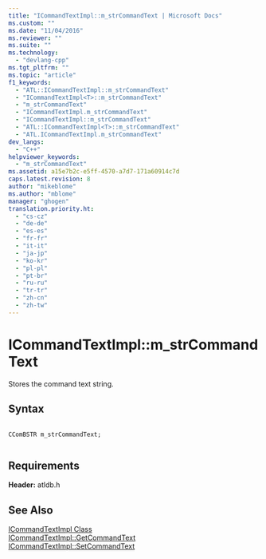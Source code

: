 ```yaml
---
title: "ICommandTextImpl::m_strCommandText | Microsoft Docs"
ms.custom: ""
ms.date: "11/04/2016"
ms.reviewer: ""
ms.suite: ""
ms.technology: 
  - "devlang-cpp"
ms.tgt_pltfrm: ""
ms.topic: "article"
f1_keywords: 
  - "ATL::ICommandTextImpl::m_strCommandText"
  - "ICommandTextImpl<T>::m_strCommandText"
  - "m_strCommandText"
  - "ICommandTextImpl.m_strCommandText"
  - "ICommandTextImpl::m_strCommandText"
  - "ATL::ICommandTextImpl<T>::m_strCommandText"
  - "ATL.ICommandTextImpl.m_strCommandText"
dev_langs: 
  - "C++"
helpviewer_keywords: 
  - "m_strCommandText"
ms.assetid: a15e7b2c-e5ff-4570-a7d7-171a60914c7d
caps.latest.revision: 8
author: "mikeblome"
ms.author: "mblome"
manager: "ghogen"
translation.priority.ht: 
  - "cs-cz"
  - "de-de"
  - "es-es"
  - "fr-fr"
  - "it-it"
  - "ja-jp"
  - "ko-kr"
  - "pl-pl"
  - "pt-br"
  - "ru-ru"
  - "tr-tr"
  - "zh-cn"
  - "zh-tw"
---
```

# ICommandTextImpl::m_strCommandText
Stores the command text string.  
  
## Syntax  
  
```  
  
CComBSTR m_strCommandText;  
  
```  
  
## Requirements  
 **Header:** atldb.h  
  
## See Also  
 [ICommandTextImpl Class](../../data/oledb/icommandtextimpl-class.md)   
 [ICommandTextImpl::GetCommandText](../../data/oledb/icommandtextimpl-getcommandtext.md)   
 [ICommandTextImpl::SetCommandText](../../data/oledb/icommandtextimpl-setcommandtext.md)